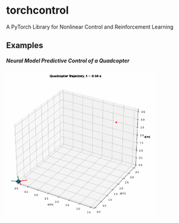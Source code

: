 # torchcontrol
A PyTorch Library for Nonlinear Control and Reinforcement Learning

## Examples
#### _Neural Model Predictive Control of a Quadcopter_

<p align="left">
<img src="media/quadcopter.gif" alt="Quadcopter control" style="zoom:80%;" width="500"  />
</p>
